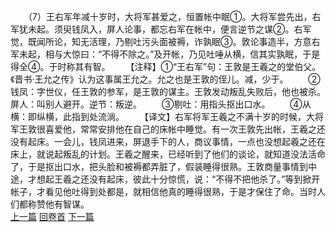 　　（7）王右军年减十岁时，大将军甚爱之，恒置帐中眠①。大将军尝先出，右军犹未起。须臾钱凤入，屏人论事，都忘右军在帐中，便言逆节之谋②。右军觉，既闻所论，知无活理，乃剔吐污头面被褥，诈孰眠③。敦论事造半，方意右军未起，相与大惊曰：“不得不除之。”及开帐，乃见吐唾从横，信其实孰眠，于是得全④。于时称其有智。
　　【注释】①“王右军”句：王敦是王羲之的堂伯父。《晋书·王允之传》认为这事属王允之。允之也是王敦的侄儿。减，少于。
　　②钱凤：字世仪，任王敦的参军，是王敦的谋主。王敦发动叛乱失败后，他也被杀。屏人：叫别人避开。逆节：叛逆。
　　③剔吐：用指头抠出口水。
　　④从横：即纵横，此指到处流淌。
　　【译文】右军将军王羲之不满十岁的时候，大将军王敦很喜爱他，常常安排他在自己的床帐中睡觉。有一次王敦先出帐，王羲之还没有起床。一会儿，钱凤进来，屏退手下的人，商议事情，一点也没想起羲之还在床上，就说起叛乱的计划。王羲之醒来，已经听到了他们的谈论，就知道没法活命了，于是抠出口水，把头脸和被褥都弄脏了，假装睡得很熟。王敦商量事情到中途，才想起王羲之还没有起床，彼此十分惊慌，说：“不得不把他杀了。”等到掀开帐子，才看见他吐得到处都是，就相信他真的睡得很熟，于是才保住了命。当时人们都称赞他有智谋。
<br>[上一篇](27_06) [回卷首](27_00) [下一篇](27_08)
